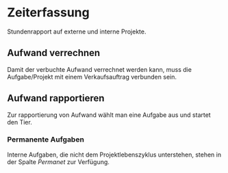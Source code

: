 # Zeiterfassung
Stundenrapport auf externe und interne Projekte.

## Aufwand verrechnen

Damit der verbuchte Aufwand verrechnet werden kann, muss die Aufgabe/Projekt mit einem Verkaufsauftrag verbunden sein.

## Aufwand rapportieren

Zur rapportierung von Aufwand wählt man eine Aufgabe aus und startet den Tier.

### Permanente Aufgaben

Interne Aufgaben, die nicht dem Projektlebenszyklus unterstehen, stehen in der Spalte *Permanet* zur Verfügung.